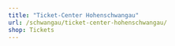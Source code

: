 ```yaml
---
title: "Ticket-Center Hohenschwangau"
url: /schwangau/ticket-center-hohenschwangau/
shop: Tickets
---
```


